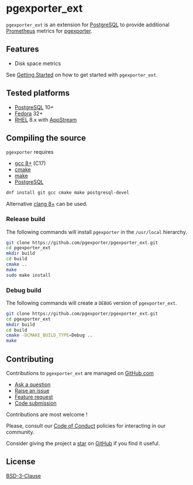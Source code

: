 # pgexporter_ext

`pgexporter_ext` is an extension for [PostgreSQL](https://www.postgresql.org) to provide additional
[Prometheus](https://prometheus.io/) metrics for [pgexporter](https://pgexporter.github.io).

## Features

* Disk space metrics

See [Getting Started](./doc/GETTING_STARTED.md) on how to get started with `pgexporter_ext`.

## Tested platforms

* [PostgreSQL](https://www.postgresql.org/) 10+
* [Fedora](https://getfedora.org/) 32+
* [RHEL](https://www.redhat.com/en/technologies/linux-platforms/enterprise-linux) 8.x with
  [AppStream](https://access.redhat.com/documentation/en-us/red_hat_enterprise_linux/8/html/installing_managing_and_removing_user-space_components/using-appstream_using-appstream)

## Compiling the source

`pgexporter` requires

* [gcc 8+](https://gcc.gnu.org) (C17)
* [cmake](https://cmake.org)
* [make](https://www.gnu.org/software/make/)
* [PostgreSQL](https://www.postgresql.org/)

```sh
dnf install git gcc cmake make postgresql-devel
```

Alternative [clang 8+](https://clang.llvm.org/) can be used.

### Release build

The following commands will install `pgexporter` in the `/usr/local` hierarchy.

```sh
git clone https://github.com/pgexporter/pgexporter_ext.git
cd pgexporter_ext
mkdir build
cd build
cmake ..
make
sudo make install
```

### Debug build

The following commands will create a `DEBUG` version of `pgexporter_ext`.

```sh
git clone https://github.com/pgexporter/pgexporter_ext.git
cd pgexporter_ext
mkdir build
cd build
cmake -DCMAKE_BUILD_TYPE=Debug ..
make
```

## Contributing

Contributions to `pgexporter_ext` are managed on [GitHub.com](https://github.com/pgexporter/pgexporter_ext/)

* [Ask a question](https://github.com/pgexporter/pgexporter_ext/discussions)
* [Raise an issue](https://github.com/pgexporter/pgexporter_ext/issues)
* [Feature request](https://github.com/pgexporter/pgexporter_ext/issues)
* [Code submission](https://github.com/pgexporter/pgexporter_ext/pulls)

Contributions are most welcome !

Please, consult our [Code of Conduct](./CODE_OF_CONDUCT.md) policies for interacting in our
community.

Consider giving the project a [star](https://github.com/pgexporter/pgexporter_ext/stargazers) on
[GitHub](https://github.com/pgexporter/pgexporter_ext/) if you find it useful.

## License

[BSD-3-Clause](https://opensource.org/licenses/BSD-3-Clause)
